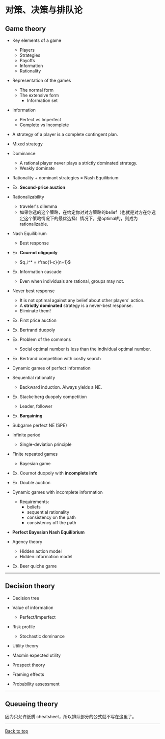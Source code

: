 # 对策、决策与排队论

## Game theory

- Key elements of a game
    - Players
    - Strategies
    - Payoffs
    - Information
    - Rationality

- Representation of the games
    - The normal form
    - The extensive form
        - Information set

- Information
    - Perfect vs Imperfect
    - Complete vs Incomplete

- A strategy of a player is a complete contingent plan. 

- Mixed strategy

- Dominance
    - A rational player never plays a strictly dominated strategy. 
    - Weakly dominate

- Rationality + dominant strategies = Nash Equilibrium

- Ex. **Second-price auction**

- Rationalizability
    - traveler's dilemma
    - 如果你选的这个策略，在给定你对对方策略的belief（也就是对方在你选定这个策略情况下的最优选择）情况下，是optimal的，则成为rationalizable. 

- Nash Equilibirum
    - Best response

- Ex. **Cournot oligopoly**
    - $q_i^* = \frac{1-c}{n+1}$

- Ex. Information cascade
    - Even when individuals are rational, groups may not. 

- Never best response
    - It is not optimal against any belief about other players' action. 
    - A **strictly dominated** strategy is a never-best response. 
    - Eliminate them!

- Ex. First price auction

- Ex. Bertrand duopoly

- Ex. Problem of the commons
    - Social optimal number is less than the individual optimal number. 

- Ex. Bertrand competition with costly search

- Dynamic games of perfect information

- Sequential rationality
    - Backward induction. Always yields a NE. 

- Ex. Stackelberg duopoly competition
    - Leader, follower

- Ex. **Bargaining**

- Subgame perfect NE (SPE)

- Infinite period
    - Single-deviation principle

- Finite repeated games
    - Bayesian game

- Ex. Cournot duopoly with **incomplete info**

- Ex. Double auction

- Dynamic games with incomplete information
    - Requirements: 
        - beliefs 
        - sequential rationality 
        - consistency on the path 
        - consistency off the path

- **Perfect Bayesian Nash Equilibrium**

- Agency theory
    - Hidden action model
    - Hidden information model

- Ex. Beer quiche game

---

## Decision theory

- Decision tree

- Value of information
    - Perfect/Imperfect

- Risk profile
    - Stochastic dominance

- Utility theory

- Maxmin expected utility

- Prospect theory

- Framing effects

- Probability assessment

---

## Queueing theory

因为只允许纸质 cheatsheet，所以排队部分的公式就不写在这里了。

---

[Back to top](#对策、决策与排队论)


